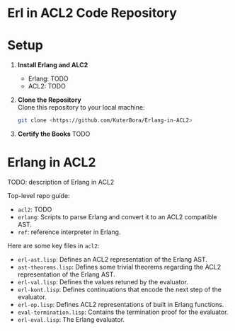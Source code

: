 # Erl in ACL2 Code Repository

# Setup

1. **Install Erlang and ALC2**
   - Erlang: TODO
   - ACL2: TODO
  
2. **Clone the Repository**  
   Clone this repository to your local machine:

   ```bash
   git clone <https://github.com/KuterBora/Erlang-in-ACL2>
   ```
   
3. **Certify the Books**
    TODO

# Erlang in ACL2

TODO: description of Erlang in ACL2

Top-level repo guide:
- `acl2`: TODO
- `erlang`: Scripts to parse Erlang and convert it to an ACL2 compatible AST.
- `ref`: reference interpreter in Erlang.

Here are some key files in `acl2`:
- `erl-ast.lisp`: Defines an ACL2 representation of the Erlang AST.
- `ast-theorems.lisp`: Defines some trivial theorems regarding the ACL2 representation of the Erlang AST.
- `erl-val.lisp`: Defines the values retuned by the evaluator.
- `erl-kont.lisp`: Defines continuations that encode the next step of the evaluator. 
- `erl-op.lisp`: Defines ACL2 representations of built in Erlang functions.
- `eval-termination.lisp`: Contains the termination proof for the evaluator.
- `erl-eval.lisp`: The Erlang evaluator.
